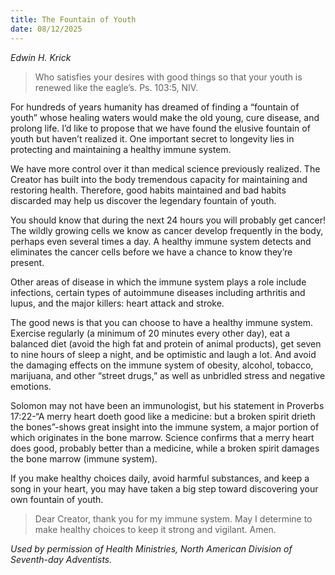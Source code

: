 ```yaml
---
title: The Fountain of Youth
date: 08/12/2025
---
```


_Edwin H. Krick_

> <p></p>
> Who satisfies your desires with good things so that your youth is renewed like the eagle’s. Ps. 103:5, NIV.

For hundreds of years humanity has dreamed of finding a “fountain of youth” whose healing waters would make the old young, cure disease, and prolong life. I’d like to propose that we have found the elusive fountain of youth but haven’t realized it. One important secret to longevity lies in protecting and maintaining a healthy immune system.

We have more control over it than medical science previously realized. The Creator has built into the body tremendous capacity for maintaining and restoring health. Therefore, good habits maintained and bad habits discarded may help us discover the legendary fountain of youth.

You should know that during the next 24 hours you will probably get cancer! The wildly growing cells we know as cancer develop frequently in the body, perhaps even several times a day. A healthy immune system detects and eliminates the cancer cells before we have a chance to know they’re present.

Other areas of disease in which the immune system plays a role include infections, certain types of autoimmune diseases including arthritis and lupus, and the major killers: heart attack and stroke.

The good news is that you can choose to have a healthy immune system. Exercise regularly (a minimum of 20 minutes every other day), eat a balanced diet (avoid the high fat and protein of animal products), get seven to nine hours of sleep a night, and be optimistic and laugh a lot. And avoid the damaging effects on the immune system of obesity, alcohol, tobacco, marijuana, and other “street drugs,” as well as unbridled stress and negative emotions.

Solomon may not have been an immunologist, but his statement in Proverbs 17:22-“A merry heart doeth good like a medicine: but a broken spirit drieth the bones”-shows great insight into the immune system, a major portion of which originates in the bone marrow. Science confirms that a merry heart does good, probably better than a medicine, while a broken spirit damages the bone marrow (immune system).

If you make healthy choices daily, avoid harmful substances, and keep a song in your heart, you may have taken a big step toward discovering your own fountain of youth.

> <callout></callout>
> Dear Creator, thank you for my immune system. May I determine to make healthy choices to keep it strong and vigilant. Amen.

_Used by permission of Health Ministries, North American Division of Seventh-day Adventists._